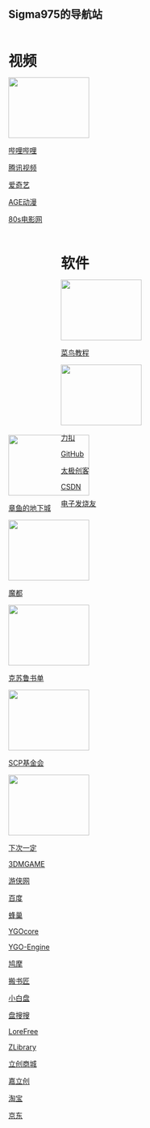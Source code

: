 ## Sigma975的导航站

<div id="video" style="height:400px;width:400px;float:left;">
  <h1 style="margin-bottom:0;">视频</h1>
  
  <a href="https://www.bilibili.com/" target="_blank"><img src="https://t7.baidu.com/it/u=4138435146,1856383332&fm=218&app=125&size=f242,150&n=0&f=PNG?s=8197C732DDA1FA133E526557030030B9&sec=1652288400&t=aa4a6db4ffc4ae2338f543d4c397ef5f" width=160 height=120></a>
  
  <a href="https://www.bilibili.com/" target="_blank">哔哩哔哩</a>
  
  <a href="https://v.qq.com/?ptag=qqbsc" target="_blank">腾讯视频</a>
  
  <a href="https://www.iqiyi.com/" target="_blank">爱奇艺</a>
  
  <a href="https://www.agemys.com/" target="_blank">AGE动漫</a>
  
  <a href="https://www.80s.tw/" target="_blank">80s电影网</a>
</div>

<div id="software" style="height:400px;width:400px;float:right;">

  <h1 style="margin-bottom:0;">软件</h1>
  
  <a href="https://www.runoob.com/" target="_blank"><img src="https://img1.baidu.com/it/u=2206127466,2420924082&fm=253&fmt=auto&app=138&f=GIF?w=220&h=100" width=160 height=120></a>

  <a href="https://www.runoob.com/" target="_blank">菜鸟教程</a>
  
  <a href="http://scp-wiki-cn.wikidot.com/" target="_blank"><img src="https://static.leetcode.cn/cn-mono-assets/production/assets/logo-dark-cn.c42314a8.svg" width=160 height=120></a>

  <a href="https://leetcode.cn/" target="_blank">力扣</a>
  
  <a href="https://github.com/" target="_blank">GitHub</a>
  
  <a href="http://www.taichi-maker.com/" target="_blank">太极创客</a>
  
  <a href="https://www.csdn.net/" target="_blank">CSDN</a>

  <a href="https://www.elecfans.com/" target="_blank">电子发烧友</a>
</div>

<a href="https://www.cnmods.org/" target="_blank"><img src="https://www.cnmods.org/title-1.jpg" width=160 height=120></a>

<a href="https://www.cnmods.org/" target="_blank">章鱼的地下城</a>

<a href="https://www.cnmods.net/#/homePage" target="_blank"><img src="https://wiki.cnmods.org/_media/logo.png" width=160 height=120></a>

<a href="https://www.cnmods.net/#/homePage" target="_blank">魔都</a>

<a href="https://www.douban.com/note/581689161/" target="_blank"><img src="https://img0.baidu.com/it/u=2898435425,2147751146&fm=253&fmt=auto&app=138&f=JPEG?w=593&h=500" width=160 height=120></a>

<a href="https://www.douban.com/note/581689161/" target="_blank">克苏鲁书单</a>

<a href="http://scp-wiki-cn.wikidot.com/" target="_blank"><img src="https://img2.baidu.com/it/u=3880532747,2617205718&fm=253&fmt=auto&app=138&f=JPEG?w=800&h=500" width=160 height=120></a>

<a href="http://scp-wiki-cn.wikidot.com/" target="_blank">SCP基金会</a>

<a href="https://www.iiice.cn/#/" target="_blank"><img src="https://img2.baidu.com/it/u=1666363001,73034044&fm=253&fmt=auto?w=1452&h=800" width=160 height=120></a>

<a href="https://www.iiice.cn/#/" target="_blank">下次一定</a>

<a href="https://www.3dmgame.com/" target="_blank">3DMGAME</a>

<a href="https://www.ali213.net/" target="_blank">游侠网</a>

<a href="https://www.baidu.com/" target="_blank">百度</a>

<a href="https://666yun.men/#/dashboard" target="_blank">蜂巢</a>

<a href="http://ygocore.ysepan.com/" target="_blank">YGOcore</a>

<a href="https://www.ygo-sem.cn/index.html" target="_blank">YGO-Engine</a>

<a href="https://www.jiumodiary.com" target="_blank">鸠摩</a>

<a href="https://www.banshujiang.cn" target="_blank">搬书匠</a>

<a href="https://www.xiaobaipan.com" target="_blank">小白盘</a>

<a href="https://www.pansoso.org" target="_blank">盘搜搜</a>

<a href="https://ebook2.lorefree.com" target="_blank">LoreFree</a>

<a href="https://zh.singlelogin.me/" target="_blank">ZLibrary</a>

<a href="https://www.szlcsc.com/?c=BD&sdclkid=ALeN15opALAi15eG&audience=3121619&bd_vid=8386733010871724153" target="_blank">立创商城</a>

<a href="https://www.jlc.com/" target="_blank">嘉立创</a>

<a href="https://www.taobao.com/" target="_blank">淘宝</a>

<a href="https://www.jd.com/" target="_blank">京东</a>
